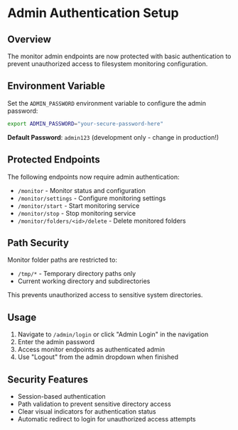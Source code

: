 # Admin Authentication Setup

## Overview
The monitor admin endpoints are now protected with basic authentication to prevent unauthorized access to filesystem monitoring configuration.

## Environment Variable
Set the `ADMIN_PASSWORD` environment variable to configure the admin password:

```bash
export ADMIN_PASSWORD="your-secure-password-here"
```

**Default Password**: `admin123` (development only - change in production!)

## Protected Endpoints
The following endpoints now require admin authentication:
- `/monitor` - Monitor status and configuration
- `/monitor/settings` - Configure monitoring settings  
- `/monitor/start` - Start monitoring service
- `/monitor/stop` - Stop monitoring service
- `/monitor/folders/<id>/delete` - Delete monitored folders

## Path Security
Monitor folder paths are restricted to:
- `/tmp/*` - Temporary directory paths only
- Current working directory and subdirectories

This prevents unauthorized access to sensitive system directories.

## Usage
1. Navigate to `/admin/login` or click "Admin Login" in the navigation
2. Enter the admin password
3. Access monitor endpoints as authenticated admin
4. Use "Logout" from the admin dropdown when finished

## Security Features
- Session-based authentication
- Path validation to prevent sensitive directory access
- Clear visual indicators for authentication status
- Automatic redirect to login for unauthorized access attempts